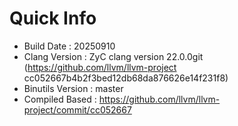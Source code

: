 # Quick Info
* Build Date : 20250910
* Clang Version : ZyC clang version 22.0.0git (https://github.com/llvm/llvm-project cc052667b4b2f3bed12db68da876626e14f231f8)
* Binutils Version : master
* Compiled Based : https://github.com/llvm/llvm-project/commit/cc052667

